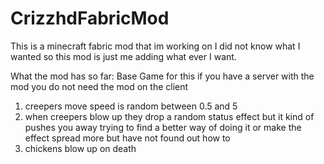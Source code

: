 # CrizzhdFabricMod
This is a minecraft fabric mod that im working on I did not know what I wanted so this mod is just me adding what ever I want.

What the mod has so far:
Base Game for this if you have a server with the mod you do not need the mod on the client

1. creepers move speed is random between 0.5 and 5
2. when creepers blow up they drop a random status effect but it kind of pushes you away trying to find a better way of doing it or make the effect spread more but have not found out how to
3. chickens blow up on death
